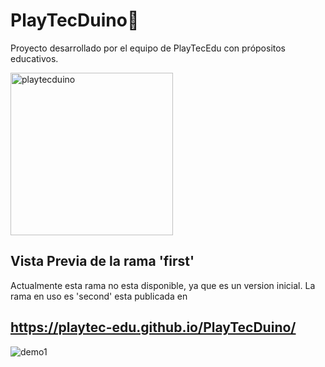 # PlayTecDuino🤖
Proyecto desarrollado por el equipo de PlayTecEdu con própositos educativos. 

<img width="260" alt="playtecduino" src="https://user-images.githubusercontent.com/67761298/155036304-c57b9c42-c6c3-41f7-91f4-a55e3f4d1a0e.png">

## Vista Previa de la rama 'first'
Actualmente esta rama no esta disponible, ya que es un version inicial. La rama en uso es 'second' esta publicada en   

## https://playtec-edu.github.io/PlayTecDuino/

![demo1](https://user-images.githubusercontent.com/67761298/155037229-6afc0bcd-6c6a-4a2b-85ff-c284d99a2cdb.png)
